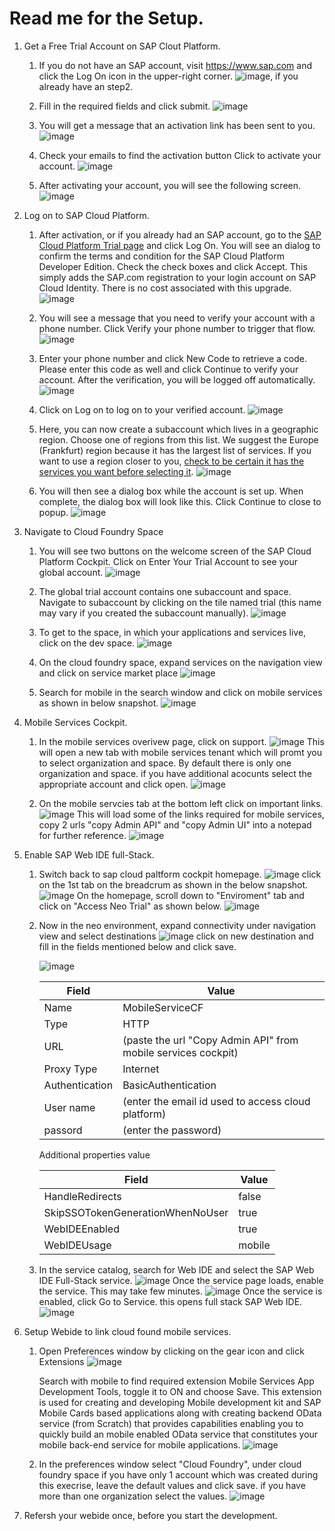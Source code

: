 # Read me for the Setup.

1) Get a Free Trial Account on SAP Clout Platform.

    1. If you do not have an SAP account, visit https://www.sap.com and click the Log On icon in the upper-right corner.
    ![image](images/1.png), if you already have an step2.

    2. Fill in the required fields and click submit.
    ![image](images/2.png)

    3. You will get a message that an activation link has been sent to you.
    ![image](images/3.png)

    4. Check your emails to find the activation button Click to activate your account.
    ![image](images/4.png)

    5. After activating your account, you will see the following screen.
    ![image](images/5.png)

2) Log on to SAP Cloud Platform.

    1. After activation, or if you already had an SAP account, go to the [SAP Cloud Platform Trial page](https://account.hanatrial.ondemand.com/) and click Log On.
    You will see an dialog to confirm the terms and condition for the SAP Cloud Platform Developer Edition. Check the check boxes and click Accept. This simply adds the SAP.com registration to your login account on SAP Cloud Identity. There is no cost associated with this upgrade.
    ![image](images/6.png)

    2. You will see a message that you need to verify your account with a phone number. Click Verify your phone number to trigger that flow.
    ![image](images/7.png)

    3. Enter your phone number and click New Code to retrieve a code. Please enter this code as well and click Continue to verify your account. After the verification, you will be logged off automatically.
    ![image](images/8.png)

    4. Click on Log on to log on to your verified account.
    ![image](images/9.png)

    5. Here, you can now create a subaccount which lives in a geographic region. Choose one of regions from this list.
    We suggest the Europe (Frankfurt) region because it has the largest list of services. If you want to use a region closer to you, [check to be certain it has the services you want before selecting it](https://help.sap.com/doc/aa1ccd10da6c4337aa737df2ead1855b/Cloud/en-US/3b642f68227b4b1398d2ce1a5351389a.html?3b642f68227b4b1398d2ce1a5351389a.html).
    ![image](images/10.png)

    6. You will then see a dialog box while the account is set up. When complete, the dialog box will look like this. Click Continue to close to popup.
    ![image](images/11.png)

3) Navigate to Cloud Foundry Space

    1. You will see two buttons on the welcome screen of the SAP Cloud Platform Cockpit. Click on Enter Your Trial Account to see your global account.
    ![image](images/12.png)

    2. The global trial account contains one subaccount and space. Navigate to subaccount by clicking on the tile named trial (this name may vary if you created the subaccount manually).
    ![image](images/13.png)

    3. To get to the space, in which your applications and services live, click on the dev space.
    ![image](images/14.png)

    4. On the cloud foundry space, expand services on the navigation view and click on service market place
    ![image](images/15.png)

    5. Search for mobile in the search window and click on mobile services as shown in below snapshot.
    ![image](images/16.png)

4) Mobile Services Cockpit.

    1. In the mobile services overivew page, click on support.
    ![image](images/17.png)
    This will open a new tab with mobile services tenant which will promt you to select organization and space. By default there is only one organization and space. if you have additional acocunts select the appropriate account and click open.
    ![image](images/18.png)

    2. On the mobile servcies tab at the bottom left click on important links.
    ![image](images/19.png) 
    This will load some of the links required for mobile services, copy 2 urls "copy Admin API" and "copy Admin UI" into a notepad for further reference. 
    ![image](images/20.png)

5) Enable SAP Web IDE full-Stack. 

    1. Switch back to sap cloud paltform cockpit homepage. 
    ![image](images/21.png)
    click on the 1st tab on the breadcrum as shown in the below snapshot.
    ![image](images/22.png)
    On the homepage, scroll down to "Enviroment" tab and click on  "Access Neo Trial" as shown below.
    ![image](images/23.png)

    2. Now in the neo environment, expand connectivity under navigation view and select destinations
    ![image](images/28.png)
    click on new destination and fill in the fields mentioned below and click save.

        ![image](images/29.png)

        | Field | Value |
        | ------------- |-------------|
        | Name | MobileServiceCF |
        | Type | HTTP|
        | URL | (paste the url "Copy Admin API" from mobile services cockpit)
        | Proxy Type | Internet |
        | Authentication | BasicAuthentication |
        | User name | (enter the email id used to access cloud platform)
        | passord | (enter the password)|

        Additional properties value
        
        | Field | Value |
        | ------------- |-------------|
        | HandleRedirects | false |
        | SkipSSOTokenGenerationWhenNoUser | true |
        | WebIDEEnabled | true |
        | WebIDEUsage | mobile |

    3. In the service catalog, search for Web IDE and select the SAP Web IDE Full-Stack service.
    ![image](images/25.png)
    Once the service page loads, enable the service. This may take few minutes.
    ![image](images/26.png)
    Once the service is enabled, click Go to Service. this opens full stack SAP Web IDE.
    ![image](images/27.png)

6. Setup Webide to link cloud found mobile services.

    1. Open Preferences window by clicking on the gear icon and click Extensions
    ![image](images/30.png)

         Search with mobile to find required extension Mobile Services App Development Tools, toggle it to ON and choose Save.
         This extension is used for creating and developing Mobile development kit and SAP Mobile Cards based applications along with creating backend OData service (from Scratch) that provides capabilities enabling you to quickly build an mobile enabled OData service that constitutes your mobile back-end service for mobile applications.
        ![image](images/31.png)

    2. In the preferences window select "Cloud Foundry", under cloud foundry space if you have only 1 account which was created during this execrise, leave the default values and click save. if you have more than one organization select the values.
    ![image](images/32.png)

7. Refersh your webide once, before you start the development.